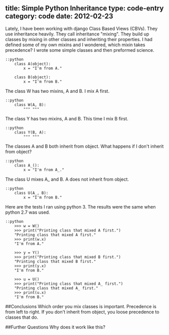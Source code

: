 title: Simple Python Inheritance
type: code-entry
category: code
date: 2012-02-23
---
Lately, I have been working with django Class Based Views (CBVs). They use inheritance heavily. They call inheritance "mixing". They build up classes by mixing in other classes and inheriting their properties. I had defined some of my own mixins and I wondered, which mixin takes precedence? I wrote some simple classes and then preformed science.

    ::python
        class A(object):
            x = "I'm from A."

        class B(object):
            x = "I'm from B."

The class W has two mixins, A and B. I mix A first.

    ::python
        class W(A, B):
            """ """
The class Y has two mixins, A and B. This time I mix B first.

    ::python
        class Y(B, A):
            """ """

The classes A and B both inherit from object. What happens if I don't inherit from object?

    ::python
        class A_():
            x = "I'm from A_."

The class U mixes A\_ and B. A does not inherit from object.

    ::python
        class U(A_, B):
            x = "I'm from B."



Here are the tests I ran using python 3. The results were the same when python 2.7 was used.

    ::python
        >>> w = W()
        >>> print("Printing class that mixed A first.")
        "Printing class that mixed A first."
        >>> print(w.x)
        "I'm from A."

        >>> y = Y()
        >>> print("Printing class that mixed B first.")
        "Printing class that mixed B first."
        >>> print(y.x)
        "I'm from B."

        >>> u = U()
        >>> print("Printing class that mixed A_ first.")
        "Printing class that mixed A_ first."
        >>> print(u.x)
        "I'm from B."

##Conclusions
Which order you mix classes is important. Precedence is from left to right. If you don't inherit from object, you loose precedence to classes that do.

##Further Questions
Why does it work like this?
